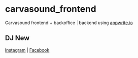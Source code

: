 # carvasound_frontend
Carvasound frontend + backoffice | backend using [appwrite.io](https://appwrite.io/)

## DJ New
[Instagram](https://www.instagram.com/carvasound/) | [Facebook](https://www.facebook.com/carvasound/)
